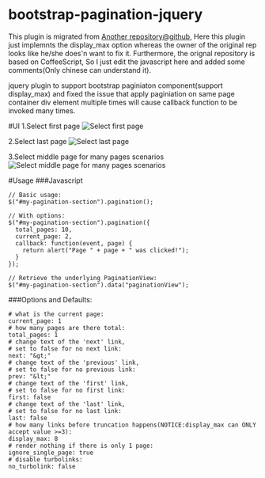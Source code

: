 bootstrap-pagination-jquery
===========================
This plugin is migrated from [Another repository@github](https://github.com/markbates/jquery-bootstrap-pagination), Here this plugin just implemnts the display_max option whereas the owner of the original rep looks like he/she does'n want to fix it. Furthermore, the orignal repository is based on CoffeeScript, So I just edit the javascript here and added some comments(Only chinese can understand it). 

jquery plugin to support bootstrap paginiaton component(support display_max) and fixed the issue that apply paginiation on same page container div element multiple times will cause callback function to be invoked many times.

#UI
1.Select first page
![Select first page](http://wwstudiogithub.qiniudn.com/bootstrap-pagination-jquery%2Fbootstrap_pagination1.png)

2.Select last page
![Select last page](http://wwstudiogithub.qiniudn.com/bootstrap-pagination-jquery%2Fbootstrap_pagination2.png)

3.Select middle page for many pages scenarios
![Select middle page for many pages scenarios](http://wwstudiogithub.qiniudn.com/bootstrap-pagination-jquery%2Fbootstrap_pagination3.png)

#Usage
###Javascript
```
// Basic usage:
$("#my-pagination-section").pagination();

// With options:
$("#my-pagination-section").pagination({
  total_pages: 10,
  current_page: 2,
  callback: function(event, page) {
    return alert("Page " + page + " was clicked!");
  }
});

// Retrieve the underlying PaginationView:
$("#my-pagination-section").data("paginationView");
```

###Options and Defaults:
```
# what is the current page:
current_page: 1
# how many pages are there total:
total_pages: 1
# change text of the 'next' link,
# set to false for no next link:
next: "&gt;"
# change text of the 'previous' link,
# set to false for no previous link:
prev: "&lt;"
# change text of the 'first' link,
# set to false for no first link:
first: false
# change text of the 'last' link,
# set to false for no last link:
last: false
# how many links before truncation happens(NOTICE:display_max can ONLY accept value >=3):
display_max: 8
# render nothing if there is only 1 page:
ignore_single_page: true
# disable turbolinks:
no_turbolink: false
```
